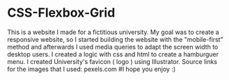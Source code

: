 # CSS-Flexbox-Grid
This is a website I made for a fictitious university.
My goal was to create a responsive website, so I started building the website with the "mobile-first" method and afterwards 
I used media queries to adapt the screen width to desktop users.
I created a logic with css and html to create a hamburguer menu.
I created University's favicon ( logo ) using Illustrator.
Source links for the images that I used: pexels.com
#I hope you enjoy :)
